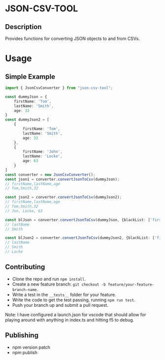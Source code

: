 # JSON-CSV-TOOL
## Description
Provides functions for converting JSON objects to and from CSVs.

# Usage
## Simple Example
``` typescript
import { JsonCsvConverter } from "json-csv-tool";

const dummyJson = {
    firstName: 'Tom',
    lastName: 'Smith',
    age: 32
}
const dummyJson2 = [
    {
        firstName: 'Tom',
        lastName: 'Smith',
        age: 32
    },
    {
        firstName: 'John',
        lastName: 'Locke',
        age: 63
    }
]
const converter = new JsonCsvConverter();
const json1 = converter.convertJsonToCsv(dummyJson);
// firstName,lastName,age
// Tom,Smith,32

const json2 = converter.convertJsonToCsv(dummyJson2);
// firstName,lastName,age
// Tom,Smith,32
// Jon, Locke, 63

const blJson = converter.convertJsonToCsv(dummyJson, {blackList: ['firstName', 'Age']}).csv;
// lastName
// Smith

const blJson2 = converter.convertJsonToCsv(dummyJson2, {blackList: ['firstName', 'Age']}).csv;
// lastName
// Smith
// Locke
```

## Contributing
- Clone the repo and run `npm install`.
- Create a new feature branch: `git checkout -b feature/your-feature-branch-name`.
- Write a test in the `__tests__` folder for your feature.
- Write the code to get the test passing, running `npm run test`.
- Push your branch up and submit a pull request.

Note: I have configured a launch.json for vscode that should allow for playing around with anything in index.ts and hitting f5 to debug.

## Publishing
- npm version patch
- npm publish